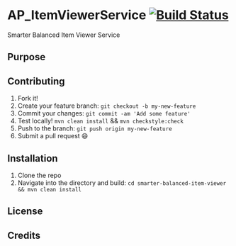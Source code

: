 # AP_ItemViewerService [![Build Status](https://travis-ci.org/osu-cass/TDS_ItemRenderer.svg?branch=master)](https://travis-ci.org/osu-cass/TDS_ItemRenderer)

Smarter Balanced Item Viewer Service 

## Purpose

## Contributing
1. Fork it!
2. Create your feature branch: `git checkout -b my-new-feature`
3. Commit your changes: `git commit -am 'Add some feature'`
4. Test locally! `mvn clean install` && `mvn checkstyle:check`
5. Push to the branch: `git push origin my-new-feature`
6. Submit a pull request :smile:

## Installation
1. Clone the repo
2. Navigate into the directory and build: `cd smarter-balanced-item-viewer && mvn clean install`

## License

## Credits
